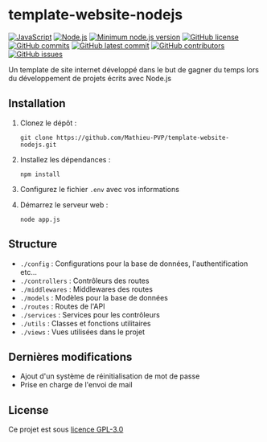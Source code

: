 # template-website-nodejs

[![JavaScript](https://img.shields.io/badge/--F7DF1E?logo=javascript&logoColor=000)](https://www.javascript.com/)
[![Node.js](https://img.shields.io/badge/--fff?logo=node.js&logoColor=#68a063)](https://nodejs.org/en/)
[![Minimum node.js version](https://badgen.net/npm/node/express)](https://npmjs.com/package/express)
[![GitHub license](https://img.shields.io/github/license/Mathieu-PVP/template-website-nodejs.svg)](https://github.com/Mathieu-PVP/template-website-nodejs/blob/master/LICENSE)
[![GitHub commits](https://badgen.net/github/commits/Mathieu-PVP/template-website-nodejs)](https://GitHub.com/Mathieu-PVP/template-website-nodejs/commit/)
[![GitHub latest commit](https://badgen.net/github/last-commit/Mathieu-PVP/template-website-nodejs)](https://GitHub.com/Mathieu-PVP/template-website-nodejs/commit/)
[![GitHub contributors](https://badgen.net/github/contributors/Mathieu-PVP/template-website-nodejs)](https://GitHub.com/Mathieu-PVP/template-website-nodejs/graphs/contributors/)
[![GitHub issues](https://badgen.net/github/issues/Mathieu-PVP/template-website-nodejs/)](https://GitHub.com/Mathieu-PVP/template-website-nodejs/issues/)

Un template de site internet développé dans le but de gagner du temps lors du développement de projets écrits avec Node.js

## Installation

1. Clonez le dépôt :
   ```
   git clone https://github.com/Mathieu-PVP/template-website-nodejs.git
   ```
2. Installez les dépendances :
   ```
   npm install
   ```
3. Configurez le fichier `.env` avec vos informations
   
5. Démarrez le serveur web :
   ```
   node app.js
   ```

## Structure

- `./config` : Configurations pour la base de données, l'authentification etc...
- `./controllers` : Contrôleurs des routes
- `./middlewares` : Middlewares des routes
- `./models` : Modèles pour la base de données
- `./routes` : Routes de l'API
- `./services` : Services pour les contrôleurs
- `./utils` : Classes et fonctions utilitaires
- `./views` : Vues utilisées dans le projet

## Dernières modifications

- Ajout d'un système de réinitialisation de mot de passe
- Prise en charge de l'envoi de mail

## License

Ce projet est sous [licence GPL-3.0](https://github.com/Mathieu-PVP/template-website-nodejs/blob/main/LICENSE)
